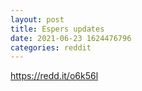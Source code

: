 ```yaml
--- 
layout: post 
title: Espers updates 
date: 2021-06-23 1624476796 
categories: reddit 
--- 
```

https://redd.it/o6k56l